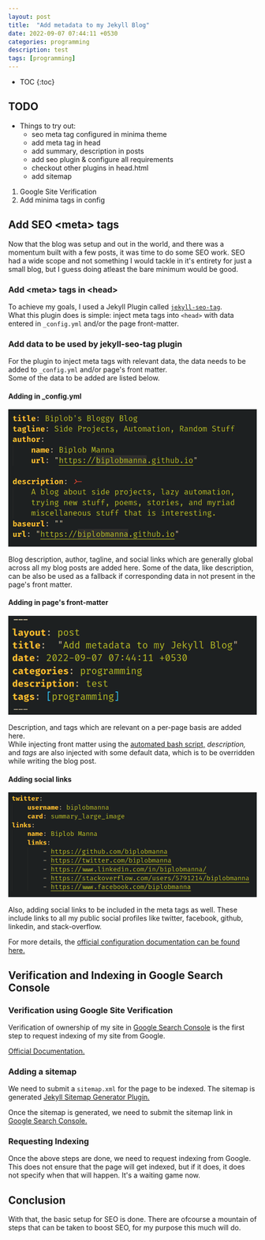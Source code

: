```yaml
---
layout: post
title:  "Add metadata to my Jekyll Blog"
date: 2022-09-07 07:44:11 +0530
categories: programming
description: test
tags: [programming]
---
```


<style type='text/css'>#markdown-toc::before{content:'Table of Contents';font-weight:700}#markdown-toc{border:3px solid #aaa;padding:1.5em;margin-left:0;display:inline-block}</style>

* TOC
{:toc}

## TODO

* Things to try out:
  * seo meta tag configured in minima theme
  * add meta tag in head
  * add summary, description in posts
  * add seo plugin & configure all requirements
  * checkout other plugins in head.html
  * add sitemap

1. Google Site Verification
2. Add minima tags in config

## Add SEO \<meta\> tags

Now that the blog was setup and out in the world, and there was a momentum built with a few posts, it was time to do some SEO work. SEO had a wide scope and not something I would tackle in it's entirety for just a small blog, but I guess doing atleast the bare minimum would be good.

### Add \<meta\> tags in \<head\>

To achieve my goals, I used a Jekyll Plugin called [`jekyll-seo-tag`](https://github.com/jekyll/jekyll-seo-tag). <br>
What this plugin does is simple: inject meta tags into `<head>` with data entered in `_config.yml` and/or the page front-matter.

### Add data to be used by jekyll-seo-tag plugin

For the plugin to inject meta tags with relevant data, the data needs to be added to `_config.yml` and/or page's front matter. <br>
Some of the data to be added are listed below.

#### Adding in _config.yml

![Data added to _config.yml](/assets/img/07-09-2022-config_yml.png)

Blog description, author, tagline, and social links which are generally global across all my blog posts are added here. Some of the data, like description, can be also be used as a fallback if corresponding data in not present in the page's front matter.

#### Adding in page's front-matter

![Data added to front-matter of a page](/assets/img/07-09-2022-frontmatter.png)

Description, and tags which are relevant on a per-page basis are added here. <br>
While injecting front matter using the [automated bash script,](https://biplobmanna.github.io/programming/2022/09/06/bash-script-for-generating-jekyll-markdown-posts.html) _description,_ and _tags_ are also injected with some default data, which is to be overridden while writing the blog post.

#### Adding social links

![Social Links to be added in meta tags](/assets/img/07-09-2022-seo-social-links.png)

Also, adding social links to be included in the meta tags as well. These include links to all my public social profiles like twitter, facebook, github, linkedin, and stack-overflow.

 For more details, the [official configuration documentation can be found here.](https://github.com/jekyll/jekyll-seo-tag/blob/master/docs/advanced-usage.md)

## Verification and Indexing in Google Search Console

### Verification using Google Site Verification

Verification of ownership of my site in [Google Search Console](https://search.google.com/search-console) is the first step to request indexing of my site from Google.

[Official Documentation.](https://support.google.com/webmasters/answer/9008080?hl=en)

### Adding a sitemap

We need to submit a `sitemap.xml` for the page to be indexed. The sitemap is generated [Jekyll Sitemap Generator Plugin.](https://github.com/jekyll/jekyll-sitemap)

Once the sitemap is generated, we need to submit the sitemap link in [Google Search Console.](https://search.google.com/search-console/sitemaps)

### Requesting Indexing

Once the above steps are done, we need to request indexing from Google. This does not ensure that the page will get indexed, but if it does, it does not specify when that will happen. It's a waiting game now.

## Conclusion

With that, the basic setup for SEO is done. There are ofcourse a mountain of steps that can be taken to boost SEO, for my purpose this much will do.
